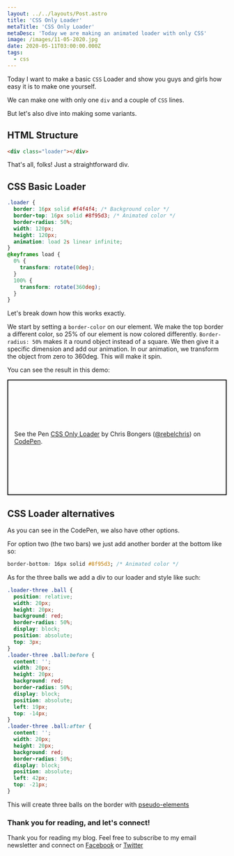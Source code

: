```yaml
---
layout: ../../layouts/Post.astro
title: 'CSS Only Loader'
metaTitle: 'CSS Only Loader'
metaDesc: 'Today we are making an animated loader with only CSS'
image: /images/11-05-2020.jpg
date: 2020-05-11T03:00:00.000Z
tags:
  - css
---
```


Today I want to make a basic `CSS` Loader and show you guys and girls how easy it is to make one yourself.

We can make one with only one `div` and a couple of `CSS` lines.

But let's also dive into making some variants.

## HTML Structure

```html
<div class="loader"></div>
```

That's all, folks! Just a straightforward div.

## CSS Basic Loader

```css
.loader {
  border: 16px solid #f4f4f4; /* Background color */
  border-top: 16px solid #8f95d3; /* Animated color */
  border-radius: 50%;
  width: 120px;
  height: 120px;
  animation: load 2s linear infinite;
}
@keyframes load {
  0% {
    transform: rotate(0deg);
  }
  100% {
    transform: rotate(360deg);
  }
}
```

Let's break down how this works exactly.

We start by setting a `border-color` on our element. We make the top border a different color, so 25% of our element is now colored differently.
`Border-radius: 50%` makes it a round object instead of a square.
We then give it a specific dimension and add our animation.
In our animation, we transform the object from zero to 360deg. This will make it spin.

You can see the result in this demo:

<p class="codepen" data-height="265" data-theme-id="dark" data-default-tab="css,result" data-user="rebelchris" data-slug-hash="zYvjjqN" style="height: 265px; box-sizing: border-box; display: flex; align-items: center; justify-content: center; border: 2px solid; margin: 1em 0; padding: 1em;" data-pen-title="CSS Only Loader">
  <span>See the Pen <a href="https://codepen.io/rebelchris/pen/zYvjjqN">
  CSS Only Loader</a> by Chris Bongers (<a href="https://codepen.io/rebelchris">@rebelchris</a>)
  on <a href="https://codepen.io">CodePen</a>.</span>
</p>
<script async src="https://static.codepen.io/assets/embed/ei.js"></script>

## CSS Loader alternatives

As you can see in the CodePen, we also have other options.

For option two (the two bars) we just add another border at the bottom like so:

```css
border-bottom: 16px solid #8f95d3; /* Animated color */
```

As for the three balls we add a div to our loader and style like such:

```css
.loader-three .ball {
  position: relative;
  width: 20px;
  height: 20px;
  background: red;
  border-radius: 50%;
  display: block;
  position: absolute;
  top: 3px;
}
.loader-three .ball:before {
  content: '';
  width: 20px;
  height: 20px;
  background: red;
  border-radius: 50%;
  display: block;
  position: absolute;
  left: 19px;
  top: -14px;
}
.loader-three .ball:after {
  content: '';
  width: 20px;
  height: 20px;
  background: red;
  border-radius: 50%;
  display: block;
  position: absolute;
  left: 42px;
  top: -21px;
}
```

This will create three balls on the border with [pseudo-elements](https://daily-dev-tips.com/posts/css-pseudo-elements/)

### Thank you for reading, and let's connect!

Thank you for reading my blog. Feel free to subscribe to my email newsletter and connect on [Facebook](https://www.facebook.com/DailyDevTipsBlog) or [Twitter](https://twitter.com/DailyDevTips1)
